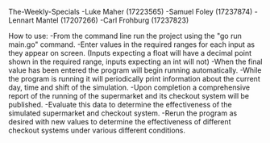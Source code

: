 The-Weekly-Specials
-Luke Maher     (17223565)
-Samuel Foley   (17237874)
-Lennart Mantel (17207266)
-Carl Frohburg  (17237823)

How to use:
-From the command line run the project using the "go run main.go" command.
-Enter values in the required ranges for each input as they appear on screen. 
    (Inputs expecting a float will have a decimal point shown in the required range, inputs expecting an int will not)
-When the final value has been entered the program will begin running automatically.
-While the program is running it will periodically print information about the current day, time and shift of the simulation.
-Upon completion a comprehensive report of the running of the supermarket and its checkout system will be published.
-Evaluate this data to determine the effectiveness of the simulated supermarket and checkout system.
-Rerun the program as desired with new values to determine the effectiveness of different checkout systems under various different conditions.